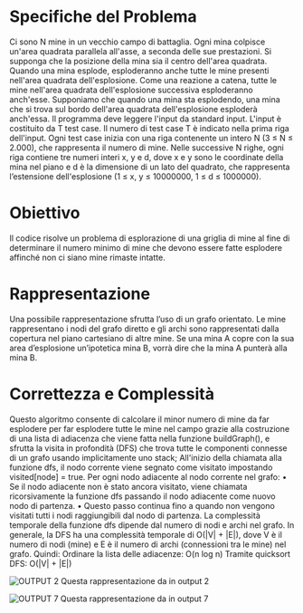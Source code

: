 <h1>Specifiche del Problema</h1>
Ci sono N mine in un vecchio campo di battaglia. Ogni mina colpisce un'area quadrata parallela all'asse, a seconda delle sue prestazioni. Si supponga che la posizione della mina sia il centro dell'area quadrata. Quando una mina esplode, esploderanno anche tutte le mine presenti nell'area quadrata dell'esplosione. Come una reazione a catena, tutte le mine nell'area quadrata dell'esplosione successiva esploderanno anch'esse. Supponiamo che quando una mina sta esplodendo, una mina che si trova sul bordo dell'area quadrata dell'esplosione esploderà anch'essa.
 Il programma deve leggere l'input da standard input. L'input è costituito da T test case. Il numero di test case T è indicato nella prima riga dell'input. Ogni test case inizia con una riga contenente un intero N (3 ≤ N ≤ 2.000), che rappresenta il numero di mine. Nelle successive N righe, ogni riga contiene tre numeri interi x, y e d, dove x e y sono le coordinate della mina nel piano e d è la dimensione di un lato del quadrato, che rappresenta l’estensione dell'esplosione (1 ≤ x, y ≤ 10000000, 1 ≤ d ≤ 1000000).
<h1>Obiettivo</h1>
Il codice risolve un problema di esplorazione di una griglia di mine al fine di determinare il numero minimo di mine che devono essere fatte esplodere affinché non ci siano mine rimaste intatte.
<h1>Rappresentazione</h1>
Una possibile rappresentazione sfrutta l’uso di un grafo orientato.
Le mine rappresentano i nodi del grafo diretto e gli archi sono rappresentati dalla copertura nel piano cartesiano di altre mine. Se una mina A copre con la sua area d’esplosione un’ipotetica mina B, vorrà dire che la mina A punterà alla mina B.

<h1>Correttezza e Complessità</h1>
Questo algoritmo consente di calcolare il minor numero di mine da far esplodere per far esplodere tutte le mine nel campo grazie alla costruzione di una lista di adiacenza che viene fatta nella funzione buildGraph(), e sfrutta la visita in profondità (DFS) che trova tutte le componenti connesse di un grafo usando implicitamente uno stack; All'inizio della chiamata alla funzione dfs, il nodo corrente viene segnato come visitato impostando visited[node] = true. 
Per ogni nodo adiacente al nodo corrente nel grafo:
•	Se il nodo adiacente non è stato ancora visitato, viene chiamata ricorsivamente la funzione dfs passando il nodo adiacente come nuovo nodo di partenza.
•	Questo passo continua fino a quando non vengono visitati tutti i nodi raggiungibili dal nodo di partenza.
La complessità temporale della funzione dfs dipende dal numero di nodi e archi nel grafo. In generale, la DFS ha una complessità temporale di O(|V| + |E|), dove V è il numero di nodi (mine) e E è il numero di archi (connessioni tra le mine) nel grafo.
Quindi:
Ordinare la lista delle adiacenze: O(n log n) Tramite quicksort
DFS: O(|V| + |E|)

![OUTPUT 2](https://github.com/Flyon321/Algo-Campo-Minato/assets/76116045/11079ec8-708e-480b-b5e1-f452273af124)
Questa rappresentazione da in output 2

![OUTPUT 7](https://github.com/Flyon321/Algo-Campo-Minato/assets/76116045/5ce5ea04-58da-4223-b069-a846e0a76f7b)
Questa rappresentazione da in output 7
